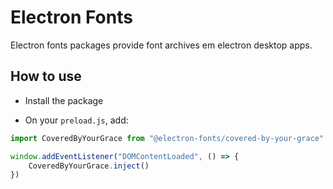 # Electron Fonts

Electron fonts packages provide font archives em electron desktop apps.

## How to use

* Install the package

* On your `preload.js`, add:

```ts
import CoveredByYourGrace from "@electron-fonts/covered-by-your-grace"

window.addEventListener("DOMContentLoaded", () => {
    CoveredByYourGrace.inject()
})
```